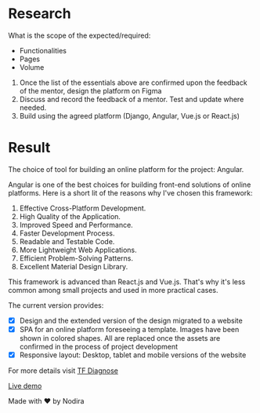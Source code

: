 # Research
What is the scope of the expected/required:

- Functionalities
- Pages
- Volume

1. Once the list of the essentials above are confirmed upon the feedback of the mentor, design the platform on Figma
2. Discuss and record the feedback of a mentor. Test and update where needed.
3. Build using the agreed platform (Django, Angular, Vue.js or React.js)

# Result
The choice of tool for building an online platform for the project: Angular.

Angular is one of the best choices for building front-end solutions of online platforms. Here is a short lit of the reasons why I've chosen this framework:

1. Effective Cross-Platform Development.
2. High Quality of the Application.
3. Improved Speed and Performance.
4. Faster Development Process.
5. Readable and Testable Code.
6. More Lightweight Web Applications.
7. Efficient Problem-Solving Patterns.
8. Excellent Material Design Library.

This framework is advanced than React.js and Vue.js. That's why it's less common among small projects and used in more practical cases.

The current version provides:

- [x] Design and the extended version of the design migrated to a website
- [x] SPA for an online platform foreseeing a template. Images have been shown in colored shapes. All are replaced once the assets are confirmed in the process of project development
- [x] Responsive layout: Desktop, tablet and mobile versions of the website

For more details visit [TF Diagnose](https://github.com/NodiraIbrogimova/TF-Diagnose/blob/main/README.md)

[Live demo](https://nodiraibrogimova.github.io/TF-Diagnose/)

Made with ♥ by Nodira